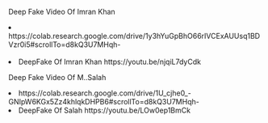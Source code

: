 Deep Fake Video Of Imran Khan
<li>https://colab.research.google.com/drive/1y3hYuGpBhO66rIVCExAUUsq1BDVzr0i5#scrollTo=d8kQ3U7MHqh-</li></br>
<li>DeepFake Of Imran Khan https://youtu.be/njqiL7dyCdk</li>


Deep Fake Video Of M..Salah
<li>https://colab.research.google.com/drive/1U_cjhe0_-GNIpW6KGx5Zz4khlqkDHPB6#scrollTo=d8kQ3U7MHqh-</li>
<li>DeepFake Of Salah https://youtu.be/LOw0ep1BmCk</li>
